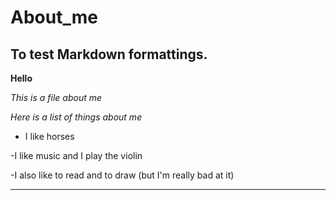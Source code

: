 # About_me

## To test Markdown formattings.  

**Hello**

*This is a file about me* 

*Here is a list of things about me*

- I like horses

-I like music  and I play the violin 

-I also like to read and to draw (but I'm really bad at it) 

---
